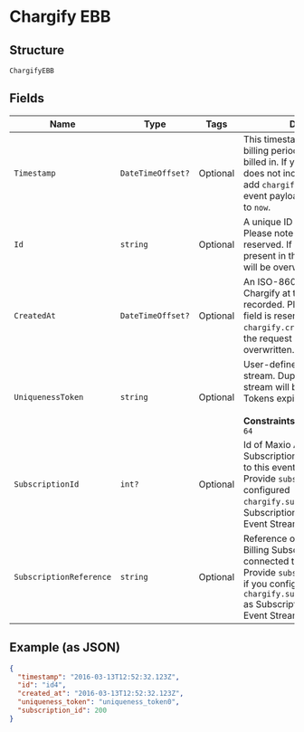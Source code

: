 
# Chargify EBB

## Structure

`ChargifyEBB`

## Fields

| Name | Type | Tags | Description |
|  --- | --- | --- | --- |
| `Timestamp` | `DateTimeOffset?` | Optional | This timestamp determines what billing period the event will be billed in. If your request payload does not include it, Chargify will add `chargify.timestamp` to the event payload and set the value to `now`. |
| `Id` | `string` | Optional | A unique ID set by Chargify. Please note that this field is reserved. If `chargify.id` is present in the request payload, it will be overwritten. |
| `CreatedAt` | `DateTimeOffset?` | Optional | An ISO-8601 timestamp, set by Chargify at the time each event is recorded. Please note that this field is reserved. If `chargify.created_at` is present in the request payload, it will be overwritten. |
| `UniquenessToken` | `string` | Optional | User-defined string scoped per-stream. Duplicate events within a stream will be silently ignored. Tokens expire after 31 days.<br><br>**Constraints**: *Maximum Length*: `64` |
| `SubscriptionId` | `int?` | Optional | Id of Maxio Advanced Billing Subscription which is connected to this event.<br>Provide `subscription_id` if you configured `chargify.subscription_id` as Subscription Identifier in your Event Stream. |
| `SubscriptionReference` | `string` | Optional | Reference of Maxio Advanced Billing Subscription which is connected to this event.<br>Provide `subscription_reference` if you configured `chargify.subscription_reference` as Subscription Identifier in your Event Stream. |

## Example (as JSON)

```json
{
  "timestamp": "2016-03-13T12:52:32.123Z",
  "id": "id4",
  "created_at": "2016-03-13T12:52:32.123Z",
  "uniqueness_token": "uniqueness_token0",
  "subscription_id": 200
}
```

